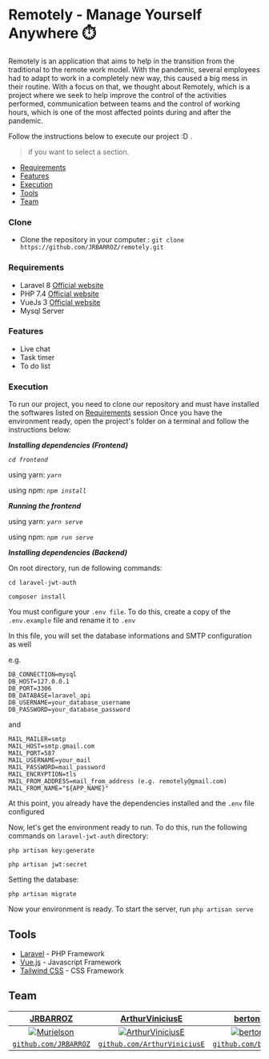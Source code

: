 # Remotely - Manage Yourself Anywhere ⏱️

Remotely is an application that aims to help in the transition from the traditional to the remote work model.
With the pandemic, several employees had to adapt to work in a completely new way, this caused a big mess in their routine. With a focus on that, we thought about Remotely, which is a project where we seek to help improve the control of the activities performed, communication between teams and the control of working hours, which is one of the most affected points during and after the pandemic.

Follow the instructions below to execute our project :D .
> if you want to select a section.

- [Requirements](#Requirements)
- [Features](#Features)
- [Execution](#Execution)
- [Tools](#Tools)
- [Team](#Team)

### Clone
- Clone the repository in your computer : ```git clone https://github.com/JRBARROZ/remotely.git```
### Requirements

- Laravel 8 [Official website](https://laravel.com/docs/8.x/installation)
- PHP 7.4 [Official website](https://www.php.net/downloads.php)
- VueJs 3 [Official website](https://v3.vuejs.org/guide/installation.html)
- Mysql Server

### Features

- Live chat
- Task timer
- To do list

### Execution

To run our project, you need to clone our repository and must have installed the softwares listed on [Requirements](#Requirements) session
Once you have the environment ready, open the project's folder on a terminal and follow the instructions below:

_**Installing dependencies (Frontend)**_

 _``cd frontend``_
 
 using yarn: _``yarn``_
 
 using npm: _``npm install``_
 
**_Running the frontend_**

 using yarn: _``yarn serve``_
 
 using npm: _``npm run serve``_
 
 _**Installing dependencies (Backend)**_

On root directory, run de following commands:

``cd laravel-jwt-auth``

``composer install``

You must configure your `.env file`. To do this, create a copy of the `.env.example` file and rename it to `.env`

In this file, you will set the database informations and SMTP configuration as well

e.g.

```
DB_CONNECTION=mysql
DB_HOST=127.0.0.1
DB_PORT=3306
DB_DATABASE=laravel_api
DB_USERNAME=your_database_username
DB_PASSWORD=your_database_password
```
and

```
MAIL_MAILER=smtp
MAIL_HOST=smtp.gmail.com
MAIL_PORT=587
MAIL_USERNAME=your_mail
MAIL_PASSWORD=mail_password
MAIL_ENCRYPTION=tls
MAIL_FROM_ADDRESS=mail_from_address (e.g. remotely@gmail.com)
MAIL_FROM_NAME="${APP_NAME}"
```

At this point, you already have the dependencies installed and the `.env` file configured

Now, let's get the environment ready to run. To do this, run the following commands on `laravel-jwt-auth` directory:

`php artisan key:generate`

`php artisan jwt:secret`

Setting the database:

`php artisan migrate`

Now your environment is ready. To start the server, run `php artisan serve`


## Tools

- [Laravel](https://laravel.com/) - PHP Framework
- [Vue.js](https://vuejs.org/) - Javascript Framework
- [Tailwind CSS](https://tailwindcss.com/) - CSS Framework

## Team

| <a href="https://github.com/JRBARROZ" target="_blank">JRBARROZ</a> | <a href="https://github.com/ArthurViniciusE" target="_blank">ArthurViniciusE</a> | <a href="https://github.com/bertonnipaz" target="_blank">bertonnipaz</a> | <a href="https://github.com/fabiomrtins" target="_blank">fabiomrtins</a> |
| :---: |:---:| :---:| :---:|
| [![Murielson](https://avatars0.githubusercontent.com/u/40250320?s=460&v=4)](https://github.com/JRBARROZ)    | [![ArthurViniciusE](https://avatars.githubusercontent.com/u/43966598?s=400&u=b13fc6fc701d736fca69e7a24d24d6870991a27d&v=4)](https://github.com/ArthurViniciusE) | [![bertonnipaz](https://avatars.githubusercontent.com/u/15380309?s=400&v=4)](https://github.com/bertonnipaz) | [![fabiomrtins](https://avatars.githubusercontent.com/u/72530039?s=300&v=4)](https://github.com/fabiomrtins) |
| <a href="https://github.com/JRBARROz" target="_blank">`github.com/JRBARROZ`</a> | <a href="https://github.com/ArthurViniciusE" target="_blank">`github.com/ArthurViniciusE`</a> | <a href="https://github.com/bertonnipaz" target="_blank">`github.com/bertonnipaz`</a> | <a href="https://github.com/fabiomrtins" target="_blank">`github.com/fabiomrtins`</a> |


